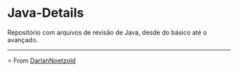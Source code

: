 # Java-Details

 Repositório com arquivos de revisão de Java, desde do básico até o avançado.

---

⭐️ From [DarlanNoetzold](https://github.com/DarlanNoetzold)
